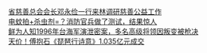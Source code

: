   
[省慈善总会会长邓永俭一行来林调研慈善公益工作](http://www.dianyue.me/archives/095/daqt5iot3tmx10hf/)  
[电蚊拍+杀虫剂=？消防官兵做了测试，结果惊人](http://www.dianyue.me/archives/021/fwawfx9e9b3g7uyd/)  
[鲜为人知1996年台海军演泄密案，多名高级将领因叛变被枪决](http://www.dianyue.me/archives/974/lhtedfaa649igw8f/)  
[天价！傅抱石《琵琶行诗意》1.035亿元成交](http://www.dianyue.me/archives/021/8o4rs73yyv79lxk6/)